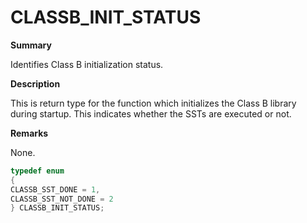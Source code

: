 # CLASSB_INIT_STATUS

**Summary**

Identifies Class B initialization status.

**Description**

This is return type for the function which initializes the Class B library during startup.
This indicates whether the SSTs are executed or not.

**Remarks**

None.

```c
typedef enum
{
CLASSB_SST_DONE = 1,
CLASSB_SST_NOT_DONE = 2
} CLASSB_INIT_STATUS;
```

